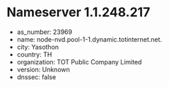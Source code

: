 # Nameserver 1.1.248.217

* as_number: 23969
* name: node-nvd.pool-1-1.dynamic.totinternet.net.
* city: Yasothon
* country: TH
* organization: TOT Public Company Limited
* version: Unknown
* dnssec: false
